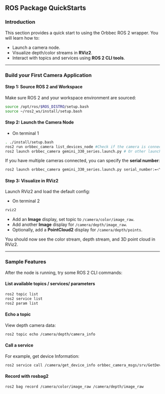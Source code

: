 ## ROS Package QuickStarts

### Introduction

This section provides a quick start to using the Orbbec ROS 2 wrapper.
You will learn how to:

* Launch a camera node.
* Visualize depth/color streams in **RViz2**.
* Interact with topics and services using **ROS 2 CLI tools**.

---

### Build your First Camera Application

#### Step 1: Source ROS 2 and Workspace

Make sure ROS 2 and your workspace environment are sourced:

```bash
source /opt/ros/$ROS_DISTRO/setup.bash
source ~/ros2_ws/install/setup.bash
```

#### Step 2: Launch the Camera Node

- On terminal 1

```bash
. ./install/setup.bash
ros2 run orbbec_camera list_devices_node #Check if the camera is connected
ros2 launch orbbec_camera gemini_330_series.launch.py # Or other launch file, see below table
```

If you have multiple cameras connected, you can specify the **serial number**:

```bash
ros2 launch orbbec_camera gemini_330_series.launch.py serial_number:=<YourCameraSN>
```

#### Step 3: Visualize in RViz2

Launch RViz2 and load the default config:

- On terminal 2

```bash
rviz2
```

* Add an **Image** display, set topic to `/camera/color/image_raw`.
* Add another **Image** display for `/camera/depth/image_raw`.
* Optionally, add a **PointCloud2** display for `/camera/depth/points`.

You should now see the color stream, depth stream, and 3D point cloud in RViz2.

---

### Sample Features

After the node is running, try some ROS 2 CLI commands:

#### List available topics / services/ parameters

```bash
ros2 topic list
ros2 service list
ros2 param list
```

#### Echo a topic

View depth camera data:

```bash
ros2 topic echo /camera/depth/camera_info
```

#### Call a service

For example, get device Information:

```bash
ros2 service call /camera/get_device_info orbbec_camera_msgs/srv/GetDeviceInfo '{}'
```

#### Record with rosbag2

```bash
ros2 bag record /camera/color/image_raw /camera/depth/image_raw
```
